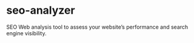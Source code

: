 # seo-analyzer
SEO Web analysis tool to assess your website’s performance and search engine visibility.
